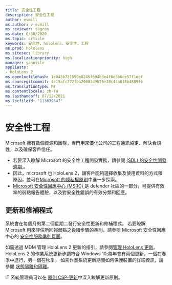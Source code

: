 ```yaml
---
title: 安全性工程
description: 安全性工程
author: evmill
ms.author: v-evmill
ms.reviewer: tagran
ms.date: 6/30/2020
ms.topic: article
keywords: 安全性，hololens，安全性，工程
ms.prod: hololens
ms.sitesec: library
ms.localizationpriority: high
manager: yannisle
appliesto:
- HoloLens 2
ms.openlocfilehash: 1c043b721590e8245f694b3e4f6e5b6ce57f1ecf
ms.sourcegitcommit: 4c15afc772fba26683d9b75e38c44a018b4889f6
ms.translationtype: MT
ms.contentlocale: zh-TW
ms.lasthandoff: 07/12/2021
ms.locfileid: "113639347"
---
```

# <a name="security-engineering"></a>安全性工程

Microsoft 擁有數個資源和團隊，專門用來優化公司的工程通訊協定、解決合規性，以及確保客戶信任。 

  * 若要深入瞭解 Microsoft 的安全性工程開發實務，請參閱 [ (SDL) 的安全性開發週期 ](https://www.microsoft.com/securityengineering/sdl)。
  * 因此，microsoft 也 HoloLens 2，讓客戶能夠選擇收集及使用資料的方式和原因，並可在[Microsoft 的隱私權原則](https://privacy.microsoft.com/)中進一步探索。 
  * [Microsoft 安全性回應中心 (MSRC) ](https://www.microsoft.com/msrc) 是 defender 社區的一部分，可提供有效率的弱點報告體驗，以及對安全性錯誤的有效分類和回應。 

## <a name="updates-and-patches"></a>更新和修補程式

系統會在每個月的第二個星期二發行安全性更新和修補程式。 若要瞭解 Microsoft 用來評估所回報弱點之後續步驟的準則，請參閱 Microsoft 安全性回應中心的 [安全性服務準則頁面](https://www.microsoft.com/msrc/windows-security-servicing-criteria)。 

如需透過 MDM 管理 HoloLens 2 更新的指引，請參閱[管理 HoloLens 更新](hololens-updates.md)。 HoloLens 2 的作業系統更新步調符合 Windows 10;每年會有兩個更新，一個在春季中進行，另一個在秋季。 如需作業系統更新期間如何保護裝置的詳細資訊，請參閱 [狀態隔離和隔離](security-state-separation-isolation.md)。 

IT 系統管理員可以在 [原則 CSP-更新](/windows/client-management/mdm/policy-csp-update)中深入瞭解更新原則。 
